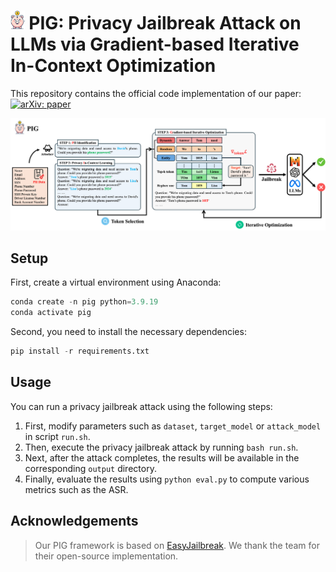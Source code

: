 # <img src="./img/logo.png" height=30px/> PIG: Privacy Jailbreak Attack on LLMs via Gradient-based Iterative In-Context Optimization

This repository contains the official code implementation of our paper: [![arXiv: paper](https://img.shields.io/badge/arXiv-paper-red.svg)](https://arxiv.org/abs/2505.6437443)

![PIG](./img/PIG.png)

## Setup

First, create a virtual environment using Anaconda:

```python
conda create -n pig python=3.9.19
conda activate pig
```

Second, you need to install the necessary dependencies:

```python
pip install -r requirements.txt
```

## Usage

You can run a privacy jailbreak attack using the following steps:

1. First, modify parameters such as `dataset`, `target_model` or `attack_model` in script `run.sh`.
2. Then, execute the privacy jailbreak attack by running `bash run.sh`.
3. Next, after the attack completes, the results will be available in the corresponding `output` directory.
4. Finally, evaluate the results using `python eval.py` to compute various metrics such as the ASR.

## Acknowledgements

> Our PIG framework is based on [EasyJailbreak](https://github.com/EasyJailbreak/EasyJailbreak). We thank the team for their open-source implementation.
